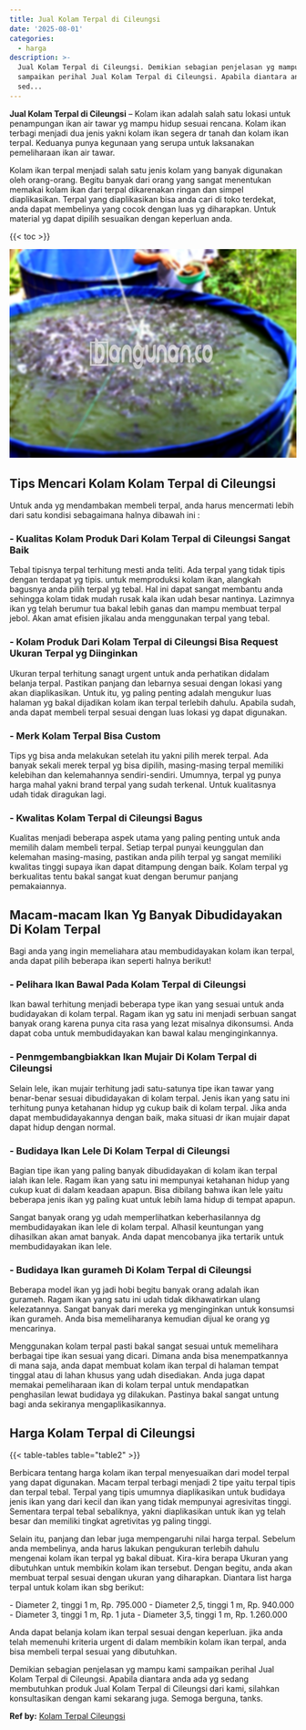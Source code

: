 ```yaml
---
title: Jual Kolam Terpal di Cileungsi
date: '2025-08-01'
categories:
  - harga
description: >-
  Jual Kolam Terpal di Cileungsi. Demikian sebagian penjelasan yg mampu kami
  sampaikan perihal Jual Kolam Terpal di Cileungsi. Apabila diantara anda ada yg
  sed...
---
```


**Jual Kolam Terpal di Cileungsi** – Kolam ikan adalah salah satu lokasi untuk penampungan ikan air tawar yg mampu hidup sesuai rencana. Kolam ikan terbagi menjadi dua jenis yakni kolam ikan segera dr tanah dan kolam ikan terpal. Keduanya punya kegunaan yang serupa untuk laksanakan pemeliharaan ikan air tawar.

Kolam ikan terpal menjadi salah satu jenis kolam yang banyak digunakan oleh orang-orang. Begitu banyak dari orang yang sangat menentukan memakai kolam ikan dari terpal dikarenakan ringan dan simpel diaplikasikan. Terpal yang diaplikasikan bisa anda cari di toko terdekat, anda dapat membelinya yang cocok dengan luas yg diharapkan. Untuk material yg dapat dipilih sesuaikan dengan keperluan anda.

{{< toc >}}

![Jual Kolam Terpal di Cileungsi](/images/jual-kolam-terpal-46.png)

## Tips Mencari Kolam Kolam Terpal di Cileungsi

Untuk anda yg mendambakan membeli terpal, anda harus mencermati lebih dari satu kondisi sebagaimana halnya dibawah ini :

### \- Kualitas Kolam Produk Dari Kolam Terpal di Cileungsi Sangat Baik

Tebal tipisnya terpal terhitung mesti anda teliti. Ada terpal yang tidak tipis dengan terdapat yg tipis. untuk memproduksi kolam ikan, alangkah bagusnya anda pilih terpal yg tebal. Hal ini dapat sangat membantu anda sehingga kolam tidak mudah rusak kala ikan udah besar nantinya. Lazimnya ikan yg telah berumur tua bakal lebih ganas dan mampu membuat terpal jebol. Akan amat efisien jikalau anda menggunakan terpal yang tebal.

### \- Kolam Produk Dari Kolam Terpal di Cileungsi Bisa Request Ukuran Terpal yg Diinginkan

Ukuran terpal terhitung sanagt urgent untuk anda perhatikan didalam belanja terpal. Pastikan panjang dan lebarnya sesuai dengan lokasi yang akan diaplikasikan. Untuk itu, yg paling penting adalah mengukur luas halaman yg bakal dijadikan kolam ikan terpal terlebih dahulu. Apabila sudah, anda dapat membeli terpal sesuai dengan luas lokasi yg dapat digunakan.

### \- Merk Kolam Terpal Bisa Custom

Tips yg bisa anda melakukan setelah itu yakni pilih merek terpal. Ada banyak sekali merek terpal yg bisa dipilih, masing-masing terpal memiliki kelebihan dan kelemahannya sendiri-sendiri. Umumnya, terpal yg punya harga mahal yakni brand terpal yang sudah terkenal. Untuk kualitasnya udah tidak diragukan lagi.

### \- Kwalitas Kolam Terpal di Cileungsi Bagus

Kualitas menjadi beberapa aspek utama yang paling penting untuk anda memilih dalam membeli terpal. Setiap terpal punyai keunggulan dan kelemahan masing-masing, pastikan anda pilih terpal yg sangat memiliki kwalitas tinggi supaya ikan dapat ditampung dengan baik. Kolam terpal yg berkualitas tentu bakal sangat kuat dengan berumur panjang pemakaiannya.

## Macam-macam Ikan Yg Banyak Dibudidayakan Di Kolam Terpal

Bagi anda yang ingin memeliahara atau membudidayakan kolam ikan terpal, anda dapat pilih beberapa ikan seperti halnya berikut!

### \- Pelihara Ikan Bawal Pada Kolam Terpal di Cileungsi

Ikan bawal terhitung menjadi beberapa type ikan yang sesuai untuk anda budidayakan di kolam terpal. Ragam ikan yg satu ini menjadi serbuan sangat banyak orang karena punya cita rasa yang lezat misalnya dikonsumsi. Anda dapat coba untuk membudidayakan kan bawal kalau menginginkannya.

### \- Penmgembangbiakkan Ikan Mujair Di Kolam Terpal di Cileungsi

Selain lele, ikan mujair terhitung jadi satu-satunya tipe ikan tawar yang benar-benar sesuai dibudidayakan di kolam terpal. Jenis ikan yang satu ini terhitung punya ketahanan hidup yg cukup baik di kolam terpal. Jika anda dapat membudidayakannya dengan baik, maka situasi dr ikan mujair dapat dapat hidup dengan normal.

### \- Budidaya Ikan Lele Di Kolam Terpal di Cileungsi

Bagian tipe ikan yang paling banyak dibudidayakan di kolam ikan terpal ialah ikan lele. Ragam ikan yang satu ini mempunyai ketahanan hidup yang cukup kuat di dalam keadaan apapun. Bisa dibilang bahwa ikan lele yaitu beberapa jenis ikan yg paling kuat untuk lebih lama hidup di tempat apapun.

Sangat banyak orang yg udah memperlihatkan keberhasilannya dg membudidayakan ikan lele di kolam terpal. Alhasil keuntungan yang dihasilkan akan amat banyak. Anda dapat mencobanya jika tertarik untuk membudidayakan ikan lele.

### \- Budidaya Ikan gurameh Di Kolam Terpal di Cileungsi

Beberapa model ikan yg jadi hobi begitu banyak orang adalah ikan gurameh. Ragam ikan yang satu ini udah tidak dikhawatirkan ulang kelezatannya. Sangat banyak dari mereka yg menginginkan untuk konsumsi ikan gurameh. Anda bisa memeliharanya kemudian dijual ke orang yg mencarinya.

Menggunakan kolam terpal pasti bakal sangat sesuai untuk memelihara berbagai tipe ikan sesuai yang dicari. Dimana anda bisa menempatkannya di mana saja, anda dapat membuat kolam ikan terpal di halaman tempat tinggal atau di lahan khusus yang udah disediakan. Anda juga dapat memakai pemeliharaan ikan di kolam terpal untuk mendapatkan penghasilan lewat budidaya yg dilakukan. Pastinya bakal sangat untung bagi anda sekiranya mengaplikasikannya.

## Harga Kolam Terpal di Cileungsi

{{< table-tables table="table2" >}}

Berbicara tentang harga kolam ikan terpal menyesuaikan dari model terpal yang dapat digunakan. Macam terpal terbagi menjadi 2 tipe yaitu terpal tipis dan terpal tebal. Terpal yang tipis umumnya diaplikasikan untuk budidaya jenis ikan yang dari kecil dan ikan yang tidak mempunyai agresivitas tinggi. Sementara terpal tebal sebaliknya, yakni diaplikasikan untuk ikan yg telah besar dan memiliki tingkat agretivitas yg paling tinggi.

Selain itu, panjang dan lebar juga mempengaruhi nilai harga terpal. Sebelum anda membelinya, anda harus lakukan pengukuran terlebih dahulu mengenai kolam ikan terpal yg bakal dibuat. Kira-kira berapa Ukuran yang dibutuhkan untuk membikin kolam ikan tersebut. Dengan begitu, anda akan membuat terpal sesuai dengan ukuran yang diharapkan. Diantara list harga terpal untuk kolam ikan sbg berikut:

\- Diameter 2, tinggi 1 m, Rp. 795.000 - Diameter 2,5, tinggi 1 m, Rp. 940.000 - Diameter 3, tinggi 1 m, Rp. 1 juta - Diameter 3,5, tinggi 1 m, Rp. 1.260.000

Anda dapat belanja kolam ikan terpal sesuai dengan keperluan. jika anda telah memenuhi kriteria urgent di dalam membikin kolam ikan terpal, anda bisa membeli terpal sesuai yang dibutuhkan.

Demikian sebagian penjelasan yg mampu kami sampaikan perihal Jual Kolam Terpal di Cileungsi. Apabila diantara anda ada yg sedang membutuhkan produk Jual Kolam Terpal di Cileungsi dari kami, silahkan konsultasikan dengan kami sekarang juga. Semoga berguna, tanks.

**Ref by:** [Kolam Terpal Cileungsi](https://id.wikipedia.org/wiki/Kolam)
